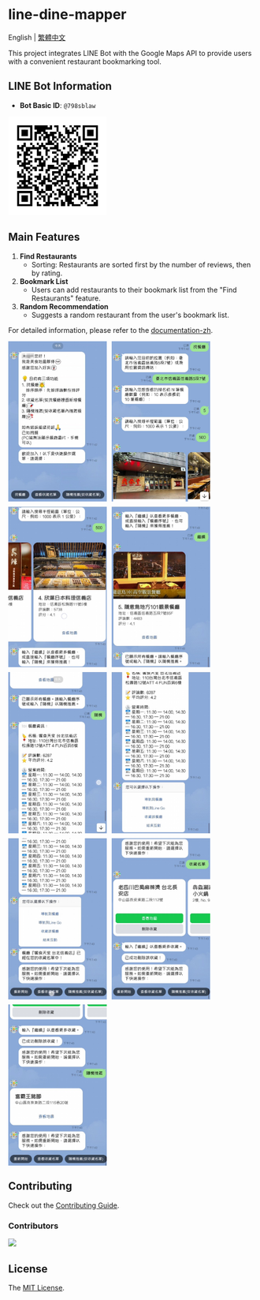 # line-dine-mapper

English | [繁體中文](./README.md)

This project integrates LINE Bot with the Google Maps API to provide users with a convenient restaurant bookmarking tool.

## LINE Bot Information

- **Bot Basic ID**: `@798sblaw`

<img src="assets/qr_code.png" alt="QR Code" width="200">

## Main Features
1. **Find Restaurants**
   - Sorting: Restaurants are sorted first by the number of reviews, then by rating.
2. **Bookmark List**
   - Users can add restaurants to their bookmark list from the "Find Restaurants" feature.
3. **Random Recommendation**
   - Suggests a random restaurant from the user's bookmark list.

For detailed information, please refer to the [documentation-zh](https://hackmd.io/@-nXGMy8zTgK2nBlGiHohww/S1QC2z6Eye).

<div style="display: flex; flex-wrap: wrap; gap: 10px;">
    <img src="assets/1.jpg" style="width: 200px; height: auto; object-fit: cover;">
    <img src="assets/2.jpg" style="width: 200px; height: auto; object-fit: cover;">
    <img src="assets/3.jpg" style="width: 200px; height: auto; object-fit: cover;">
    <img src="assets/4.jpg" style="width: 200px; height: auto; object-fit: cover;">
    <img src="assets/5.jpg" style="width: 200px; height: auto; object-fit: cover;">
    <img src="assets/6.jpg" style="width: 200px; height: auto; object-fit: cover;">
    <img src="assets/7.jpg" style="width: 200px; height: auto; object-fit: cover;">
    <img src="assets/8.jpg" style="width: 200px; height: auto; object-fit: cover;">
    <img src="assets/9.jpg" style="width: 200px; height: auto; object-fit: cover;">
</div>

## Contributing

Check out the [Contributing Guide](.github/CONTRIBUTING.md).

### Contributors

<a href="https://github.com/pg56714/line-dine-mapper/graphs/contributors">
    <img src="https://contrib.rocks/image?repo=pg56714/line-dine-mapper" />
</a>

## License

The [MIT License](LICENSE).
